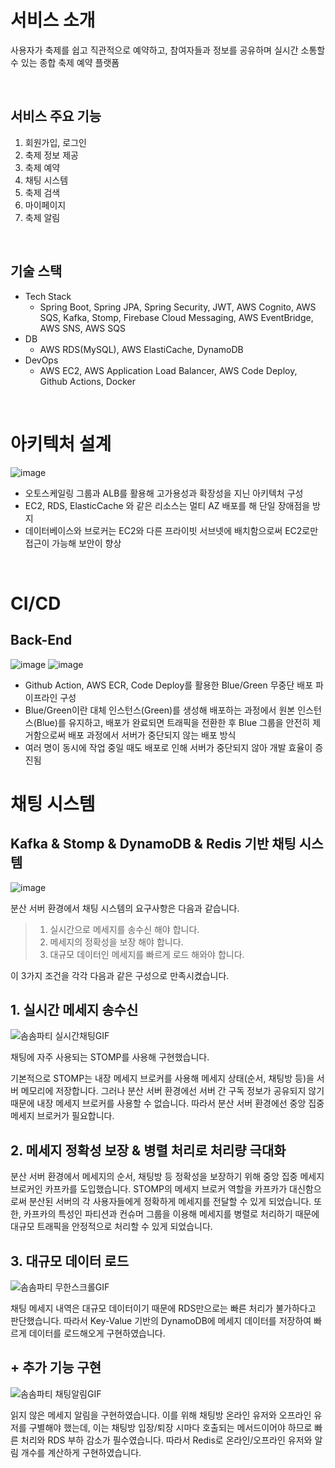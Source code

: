 # 서비스 소개
사용자가 축제를 쉽고 직관적으로 예약하고, 참여자들과 정보를 공유하며 실시간 소통할 수 있는 종합 축제 예약 플랫폼


<br/>


## 서비스 주요 기능
1. 회원가입, 로그인
2. 축제 정보 제공
3. 축제 예약 
4. 채팅 시스템
5. 축제 검색
6. 마이페이지
7. 축제 알림 


<br/>


## 기술 스택
- Tech Stack
  - Spring Boot, Spring JPA, Spring Security, JWT, AWS Cognito, AWS SQS, Kafka, Stomp, Firebase Cloud Messaging, AWS EventBridge, AWS SNS, AWS SQS
- DB
  - AWS RDS(MySQL), AWS ElastiCache, DynamoDB
- DevOps
  - AWS EC2, AWS Application Load Balancer, AWS Code Deploy, Github Actions, Docker

<br/>


# 아키텍처 설계
![image](https://github.com/user-attachments/assets/bcd3da7f-7b91-4f23-93d5-1734c79c6f40)

- 오토스케일링 그룹과 ALB를 활용해 고가용성과 확장성을 지닌 아키텍처 구성
- EC2, RDS, ElasticCache 와 같은 리소스는 멀티 AZ 배포를 해 단일 장애점을 방지
- 데이터베이스와 브로커는 EC2와 다른 프라이빗 서브넷에 배치함으로써 EC2로만 접근이 가능해 보안이 향상


<br/>


# CI/CD
## Back-End
![image](https://github.com/user-attachments/assets/9e189e86-3002-415f-916c-6c47c2917f64)
![image](https://github.com/user-attachments/assets/06a1b010-6010-460a-b3ee-1c4803f59ffd)

- Github Action, AWS ECR, Code Deploy를 활용한 Blue/Green 무중단 배포 파이프라인 구성
- Blue/Green이란 대체 인스턴스(Green)를 생성해 배포하는 과정에서 원본 인스턴스(Blue)를 유지하고, 배포가 완료되면 트래픽을 전환한 후 Blue 그룹을 안전히 제거함으로써 배포 과정에서 서버가 중단되지 않는 배포 방식
- 여러 명이 동시에 작업 중일 때도 배포로 인해 서버가 중단되지 않아 개발 효율이 증진됨


# 채팅 시스템

## Kafka & Stomp & DynamoDB & Redis 기반 채팅 시스템
![image](https://github.com/user-attachments/assets/ca1763a3-d521-4525-9da0-22dbe8be6b0f)

분산 서버 환경에서 채팅 시스템의 요구사항은 다음과 같습니다. 

> 1. 실시간으로 메세지를 송수신 해야 합니다.
> 2. 메세지의 정확성을 보장 해야 합니다. 
> 3. 대규모 데이터인 메세지를 빠르게 로드 해와야 합니다.

이 3가지 조건을 각각 다음과 같은 구성으로 만족시켰습니다.

## 1. 실시간 메세지 송수신

![솜솜파티 실시간채팅GIF](https://github.com/user-attachments/assets/e7b3333c-83f3-45d8-a0e0-f50c17e7221e)


채팅에 자주 사용되는 STOMP를 사용해 구현했습니다. 

기본적으로 STOMP는 내장 메세지 브로커를 사용해 메세지 상태(순서, 채팅방 등)을 서버 메모리에 저장합니다. 그러나 분산 서버 환경에선 서버 간 구독 정보가 공유되지 않기 때문에 내장 메세지 브로커를 사용할 수 없습니다. 따라서 분산 서버 환경에선 중앙 집중 메세지 브로커가 필요합니다.

## 2. 메세지 정확성 보장 & 병렬 처리로 처리량 극대화

분산 서버 환경에서 메세지의 순서, 채팅방 등 정확성을 보장하기 위해 중앙 집중 메세지 브로커인 카프카를 도입했습니다. STOMP의 메세지 브로커 역할을 카프카가 대신함으로써 분산된 서버의 각 사용자들에게 정확하게 메세지를 전달할 수 있게 되었습니다. 또한, 카프카의 특성인 파티션과 컨슈머 그룹을 이용해 메세지를 병렬로 처리하기 때문에 대규모 트래픽을 안정적으로 처리할 수 있게 되었습니다.

## 3.  대규모 데이터 로드

![솜솜파티 무한스크롤GIF](https://github.com/user-attachments/assets/76fd8e91-3e8b-4e58-9d18-c02255ba92d0)


채팅 메세지 내역은 대규모 데이터이기 때문에 RDS만으로는 빠른 처리가 불가하다고 판단했습니다. 따라서 Key-Value 기반의 DynamoDB에 메세지 데이터를 저장하여 빠르게 데이터를 로드해오게 구현하였습니다. 

## + 추가 기능 구현

![솜솜파티 채팅알림GIF](https://github.com/user-attachments/assets/a68216a8-ae4e-4ccd-a4dc-c86b8fe222c3)

읽지 않은 메세지 알림을 구현하였습니다. 이를 위해 채팅방 온라인 유저와 오프라인 유저를 구별해야 했는데, 이는 채팅방 입장/퇴장 시마다 호출되는 메서드이어야 하므로 빠른 처리와 RDS 부하 감소가 필수였습니다. 따라서 Redis로 온라인/오프라인 유저와 알림 개수를 계산하게 구현하였습니다.


